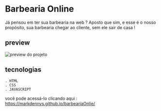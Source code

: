 # Barbearia Online

Já pensou em ter sua barbearia na web ? Aposto que sim, e esse é o nosso propósito, sua barbearia chegar ao cliente, sem ele sair de casa !

## preview

![preview do projeto ](https://i.imgur.com/a4mjxAH.jpg) 

## tecnologias 

```
. HTML
. CSS
. JAVASCRIPT
```

você pode acessá-lo clicando aqui : https://markdennys.github.io/barbeariaOnlie/
